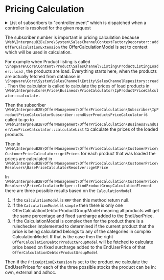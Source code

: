 # Pricing Calculation

<details>

<summary>List of subscribers  to "controller.event" which is dispatched when a controller is resolved for the given request</summary>



1. "Web\VideoPlus\Listener\VideoDeleteListener::onKernelController"&#x20;
2. "Symfony\Bundle\FrameworkBundle\DataCollector\RouterDataCollector::onKernelController"
3. "Symfony\Component\HttpKernel\DataCollector\RequestDataCollector::onKernelController"
4. "Sensio\Bundle\FrameworkExtraBundle\EventListener\ControllerListener::onKernelController"
5. "Sensio\Bundle\FrameworkExtraBundle\EventListener\ParamConverterListener::onKernelController"
6. "Sensio\Bundle\FrameworkExtraBundle\EventListener\HttpCacheListener::onKernelController"
7. "SwagB2bPlatform\Routing\RouteScopeResolver::resolveScope"
8. **"Shopware\Core\Framework\Api\EventListener\Authentication\SalesChannelAuthenticationListener::validateRequest"**
9. "Shopware\Core\Framework\Api\EventListener\Authentication\ApiAuthenticationListener::validateRequest"
10. "Shopware\Storefront\Framework\Csrf\CsrfRouteListener::csrfCheck"
11. "Shopware\Core\Framework\Routing\ContextResolverListener::resolveContext"
12. &#x20;"Web\InterpneuB2B\Customer\Subscriber\ControllerSubscriber::onKernelController"&#x20;
13. "Shopware\Core\Framework\Routing\RouteScopeListener::checkScope"
14. "Shopware\Core\Framework\Api\Acl\AclAnnotationValidator::validate"
15. "Shopware\Storefront\Framework\Captcha\CaptchaRouteListener::validateCaptcha"&#x20;
16. "Shopware\B2B\SalesRepresentative\BridgePlatform\SalesRepresentativeSubscriber::redirectSalesRepresentative"
17. "Web\InterpneuCore\Core\Framework\Routing\StorefrontSubscriberDecorator::preventPageLoadingFromXmlHttpRequest"
18. "Shopware\Core\Framework\Adapter\Cache\CacheStateSubscriber::setStates" 18 = "Shopware\Core\Framework\Api\EventListener\ExpectationSubscriber::checkExpectations"
19. "Shopware\Storefront\Framework\AffiliateTracking\AffiliateTrackingListener::checkAffiliateTracking"
20. "SwagB2bPlatform\Subscriber\FrontendAccountFirewall::redirectToController"
21. "SwagB2bPlatform\Subscriber\B2bModuleFirewall::redirectOutOfB2b"
22. "Shopware\B2B\AclRoute\BridgePlatform\RequestInterceptorSubscriber::redirectIfInaccessible"
23. "NetInventors\NetiNextAdminTools\Subscriber\ApiSubscriber::onKernelController"
24. "Sensio\Bundle\FrameworkExtraBundle\EventListener\TemplateListener::onKernelController"

</details>

The subscriber number is important in pricing calculation because `\Web\InterpneuB2B\Core\System\SalesChannelContextFactoryDecorator::addOfferCalculationExtension` the OfferCalculationModel is set to context which will be used in calculation.&#x20;



For example when Product listing is called `\Shopware\Core\Content\Product\SalesChannel\Listing\ProductListingLoader::load` , the products are load. Everything starts here, when the products are actually fetched from database in `\Shopware\Core\System\SalesChannel\Entity\SalesChannelRepository::read`. Then the calculator is called to calculate the prices of load products in `\Web\InterpneuCore\Price\Business\PriceCalculator\IpProductPriceCalculator::calculate` .&#x20;

Then the subscriber `\Web\InterpneuB2B\OfferManagement\OfferPriceCalculation\Subscriber\IpProductPriceCalculatorSubscriber::endUserProductsPriceCalculator` is called to go to `\Web\InterpneuB2B\OfferManagement\OfferPriceCalculation\Business\EndUserViewPriceCalculator::calculateList` to calculate the prices of the loaded products.&#x20;

Then in `\Web\InterpneuB2B\OfferManagement\OfferPriceCalculation\CustomerPrice\CustomerPriceCalculator::getPrices` for each product that was loaded the prices are calculated in `\Web\InterpneuB2B\OfferManagement\OfferPriceCalculation\CustomerPrice\Resolvers\BasePriceCalculatorResolver::getPrice`

In `\Web\InterpneuB2B\OfferManagement\OfferPriceCalculation\CustomerPrice\Resolvers\PriceCalculatorHelper::findProductGroupCalculationElement` there are three possible results based on the `CalculationModel`&#x20;

1. If the `CalculationModel` is `RRP` then this method return null.
2. If the `CalculationModel` is `simple` then there is only one OfferCalculationDebtorProductGroupModel meaning all products will get the same percentage and fixed surcharge added to the EndUserPrice.&#x20;
3. If the CalculationModel is complex then for the product there is a rulechecker implemented to determined if the current product that the price is being calculated belongs to any of the categories in complex CalculationModel. If that is the case then the right `OfferCalculationDebtorProductGroupModel` will be fetched to calculate price based on  fixed surcharge added to the EndUserPrice of that `OfferCalculationDebtorProductGroupModel`

Then if the `PriceOptionExtension` is set to the product we calculate the EndUserPrices for each of the three possible stocks the product can be in: own, external and adhoc.&#x20;

